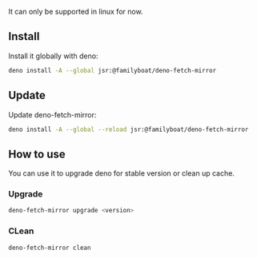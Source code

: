 It can only be supported in linux for now.

## Install

Install it globally with deno:

```sh
deno install -A --global jsr:@familyboat/deno-fetch-mirror
```

## Update

Update deno-fetch-mirror:

```sh
deno install -A --global --reload jsr:@familyboat/deno-fetch-mirror
```

## How to use

You can use it to upgrade deno for stable version or clean up cache.

### Upgrade

```sh
deno-fetch-mirror upgrade <version>
```

### CLean

```sh
deno-fetch-mirror clean
```
